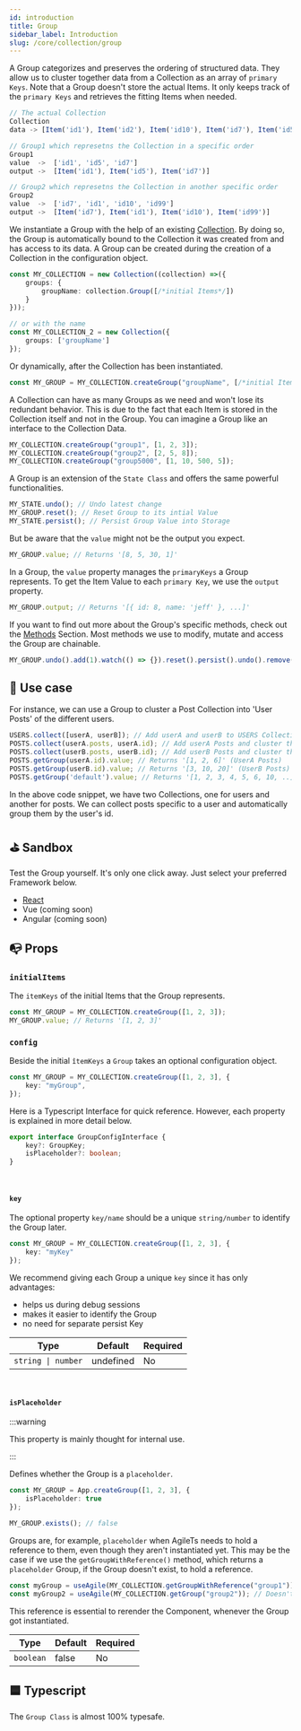 ```yaml
---
id: introduction
title: Group
sidebar_label: Introduction
slug: /core/collection/group
---
```


A Group categorizes and preserves the ordering of structured data.
They allow us to cluster together data from a Collection as an array of `primary Keys`.
Note that a Group doesn't store the actual Items. It only keeps track of the `primary Keys`
and retrieves the fitting Items when needed.
```ts
// The actual Collection
Collection
data -> [Item('id1'), Item('id2'), Item('id10'), Item('id7'), Item('id5')]

// Group1 which represetns the Collection in a specific order
Group1
value  ->  ['id1', 'id5', 'id7']
output ->  [Item('id1'), Item('id5'), Item('id7')]

// Group2 which represetns the Collection in another specific order
Group2
value  ->  ['id7', 'id1', 'id10', 'id99']
output ->  [Item('id7'), Item('id1'), Item('id10'), Item('id99')]
```
We instantiate a Group with the help of an existing [Collection](../Introduction.md).
By doing so, the Group is automatically bound to the Collection it was created from
and has access to its data.
A Group can be created during the creation of a Collection in the configuration object.
```ts {3}
const MY_COLLECTION = new Collection((collection) =>({
    groups: {
        groupName: collection.Group([/*initial Items*/])
    }
}));

// or with the name
const MY_COLLECTION_2 = new Collection({
    groups: ['groupName']
});
```
Or dynamically, after the Collection has been instantiated.
```ts
const MY_GROUP = MY_COLLECTION.createGroup("groupName", [/*initial Items*/]);
```
A Collection can have as many Groups as we need and won't lose its redundant behavior.
This is due to the fact that each Item is stored in the Collection itself and not in the Group.
You can imagine a Group like an interface to the Collection Data.
```ts
MY_COLLECTION.createGroup("group1", [1, 2, 3]);
MY_COLLECTION.createGroup("group2", [2, 5, 8]);
MY_COLLECTION.createGroup("group5000", [1, 10, 500, 5]);
```
A Group is an extension of the `State Class` and offers the same powerful functionalities.
```ts
MY_STATE.undo(); // Undo latest change
MY_GROUP.reset(); // Reset Group to its intial Value
MY_STATE.persist(); // Persist Group Value into Storage
```
But be aware that the `value` might not be the output you expect.
```ts
MY_GROUP.value; // Returns '[8, 5, 30, 1]'
```
In a Group, the `value` property manages the `primaryKeys` a Group represents.
To get the Item Value to each `primary Key`, we use the `output` property.
```ts
MY_GROUP.output; // Returns '[{ id: 8, name: 'jeff' }, ...]'
```
If you want to find out more about the Group's specific methods, check out the [Methods](./Methods.md) Section.
Most methods we use to modify, mutate and access the Group are chainable.
```ts
MY_GROUP.undo().add(1).watch(() => {}).reset().persist().undo().remove(1).replace(2, 3);
```


## 🔨 Use case
For instance, we can use a Group to cluster a Post Collection into 'User Posts' of the different users.
```ts
USERS.collect([userA, userB]); // Add userA and userB to USERS Collection
POSTS.collect(userA.posts, userA.id); // Add userA Posts and cluster them by the UserA id
POSTS.collect(userB.posts, userB.id); // Add userB Posts and cluster them by the UserB id
POSTS.getGroup(userA.id).value; // Returns '[1, 2, 6]' (UserA Posts)
POSTS.getGroup(userB.id).value; // Returns '[3, 10, 20]' (UserB Posts)
POSTS.getGroup('default').value; // Returns '[1, 2, 3, 4, 5, 6, 10, ..]' (All Posts)
```
In the above code snippet, we have two Collections, one for users and another for posts.
We can collect posts specific to a user and automatically group them by the user's id.


## ⛳️ Sandbox
Test the Group yourself. It's only one click away. Just select your preferred Framework below.
- [React](https://codesandbox.io/s/agilets-first-group-z5cnk)
- Vue (coming soon)
- Angular (coming soon)


## 📭 Props

### `initialItems`
The `itemKeys` of the initial Items that the Group represents.
```ts {1}
const MY_GROUP = MY_COLLECTION.createGroup([1, 2, 3]);
MY_GROUP.value; // Returns '[1, 2, 3]'
```

### `config`

Beside the initial `îtemKeys` a `Group` takes an optional configuration object.
```ts
const MY_GROUP = MY_COLLECTION.createGroup([1, 2, 3], {
    key: "myGroup",
});
```
Here is a Typescript Interface for quick reference. However,
each property is explained in more detail below.
```ts
export interface GroupConfigInterface {
    key?: GroupKey;
    isPlaceholder?: boolean;
}
```

<br/>

#### `key`
The optional property `key/name` should be a unique `string/number` to identify the Group later.
```ts
const MY_GROUP = MY_COLLECTION.createGroup([1, 2, 3], {
    key: "myKey"
});
```
We recommend giving each Group a unique `key` since it has only advantages:
- helps us during debug sessions
- makes it easier to identify the Group
- no need for separate persist Key

| Type               | Default     | Required |
|--------------------|-------------|----------|
| `string \| number` | undefined   | No       |

<br/>

#### `isPlaceholder`

:::warning

This property is mainly thought for internal use.

:::

Defines whether the Group is a `placeholder`.
```ts
const MY_GROUP = App.createGroup([1, 2, 3], {
    isPlaceholder: true
});

MY_GROUP.exists(); // false
```
Groups are, for example, `placeholder` when AgileTs needs to hold a reference to them,
even though they aren't instantiated yet.
This may be the case if we use the `getGroupWithReference()` method,
which returns a `placeholder` Group, if the Group doesn't exist, to hold a reference.
```ts
const myGroup = useAgile(MY_COLLECTION.getGroupWithReference("group1")); // Causes rerender if Group got created
const myGroup2 = useAgile(MY_COLLECTION.getGroup("group2")); // Doesn't Causes rerender if Group got created
```
This reference is essential to rerender the Component,
whenever the Group got instantiated.

| Type            | Default     | Required |
|-----------------|-------------|----------|
| `boolean`       | false       | No       |


## 🟦 Typescript

The `Group Class` is almost 100% typesafe.